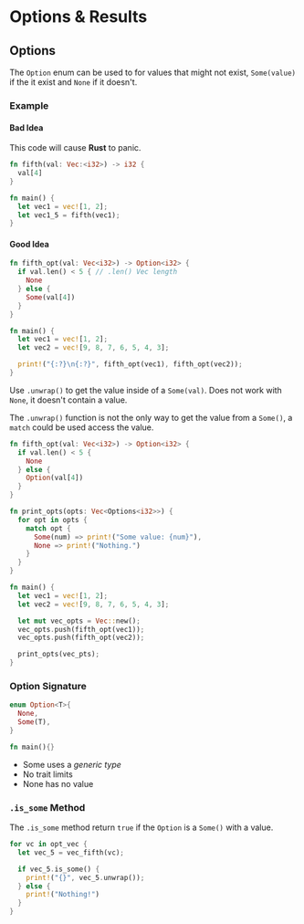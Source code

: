 # Options & Results

## Options

The `Option` enum can be used to for values that might not exist, `Some(value)` if the it exist and `None` if it doesn't.

### Example

#### Bad Idea

This code will cause **Rust** to panic.

```rust
fn fifth(val: Vec:<i32>) -> i32 {
  val[4]
}

fn main() {
  let vec1 = vec![1, 2];
  let vec1_5 = fifth(vec1);
}
```

#### Good Idea

```rust
fn fifth_opt(val: Vec<i32>) -> Option<i32> {
  if val.len() < 5 { // .len() Vec length
    None
  } else {
    Some(val[4])
  }
}

fn main() {
  let vec1 = vec![1, 2];
  let vec2 = vec![9, 8, 7, 6, 5, 4, 3];

  print!("{:?}\n{:?}", fifth_opt(vec1), fifth_opt(vec2));
}
```

Use `.unwrap()` to get the value inside of a `Some(val)`. Does not work with `None`, it doesn't contain a value.

The `.unwrap()` function is not the only way to get the value from a `Some()`, a `match` could be used access the value.

```rust
fn fifth_opt(val: Vec<i32>) -> Option<i32> {
  if val.len() < 5 {
    None
  } else {
    Option(val[4])
  }
}

fn print_opts(opts: Vec<Options<i32>>) {
  for opt in opts {
    match opt {
      Some(num) => print!("Some value: {num}"),
      None => print!("Nothing.")
    }
  }
}

fn main() {
  let vec1 = vec![1, 2];
  let vec2 = vec![9, 8, 7, 6, 5, 4, 3];

  let mut vec_opts = Vec::new();
  vec_opts.push(fifth_opt(vec1));
  vec_opts.push(fifth_opt(vec2));

  print_opts(vec_pts);
}
```

### Option Signature

```rust
enum Option<T>{
  None,
  Some(T),
}

fn main(){}
```

- Some uses a _generic type_
- No trait limits
- None has no value

### `.is_some` Method

The `.is_some` method return `true` if the `Option` is a `Some()` with a value.

```rust
for vc in opt_vec {
  let vec_5 = vec_fifth(vc);

  if vec_5.is_some() {
    print!("{}", vec_5.unwrap());
  } else {
    print!("Nothing!")
  }
}
```
